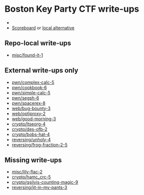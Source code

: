 # Boston Key Party CTF write-ups

* <TODO>
* [Scoreboard](TODO) or [local alternative](score.txt)

## Repo-local write-ups

* [misc/found-it-1](misc/found-it-1)

## External write-ups only

* [pwn/complex-calc-5](pwn/complex-calc-5)
* [pwn/cookbook-6](pwn/cookbook-6)
* [pwn/simple-calc-5](pwn/simple-calc-5)
* [pwn/segsh-6](pwn/segsh-6)
* [pwn/spacerex-8](pwn/spacerex-8)
* [web/bug-bounty-3](web/bug-bounty-3)
* [web/optiproxy-2](web/optiproxy-2)
* [web/good-morning-3](web/good-morning-3)
* [crypto/ltseorg-4](crypto/ltseorg-4)
* [crypto/des-ofb-2](crypto/des-ofb-2)
* [crypto/bobs-hat-4](crypto/bobs-hat-4)
* [reversing/unholy-4](reversing/unholy-4)
* [reversing/frog-fraction-2-5](reversing/frog-fraction-2-5)

## Missing write-ups

* [misc/lily-flac-2](misc/lily-flac-2)
* [crypto/hamc_crc-5](crypto/hamc_crc-5)
* [crypto/gsilvis-counting-magic-9](crypto/gsilvis-counting-magic-9)
* [reversing/jit-in-my-pants-3](reversing/jit-in-my-pants-3)
